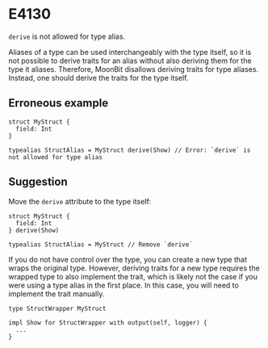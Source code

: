 # E4130

`derive` is not allowed for type alias.

Aliases of a type can be used interchangeably with the type itself, so it is not
possible to derive traits for an alias without also deriving them for the type
it aliases. Therefore, MoonBit disallows deriving traits for type aliases.
Instead, one should derive the traits for the type itself.

## Erroneous example

```moonbit
struct MyStruct {
  field: Int
}

typealias StructAlias = MyStruct derive(Show) // Error: `derive` is not allowed for type alias
```

## Suggestion

Move the `derive` attribute to the type itself:

```moonbit
struct MyStruct {
  field: Int
} derive(Show)

typealias StructAlias = MyStruct // Remove `derive`
```

If you do not have control over the type, you can create a new type that wraps
the original type. However, deriving traits for a new type requires the wrapped
type to also implement the trait, which is likely not the case if you were using
a type alias in the first place. In this case, you will need to implement the
trait manually.

```moonbit
type StructWrapper MyStruct

impl Show for StructWrapper with output(self, logger) {
  ...
}
```
